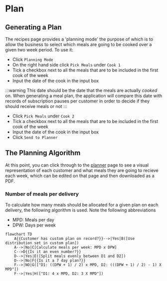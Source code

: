 # Plan

## Generating a Plan

The recipes page provides a 'planning mode' the purpose of which is to allow the business to select which meals are going to be cooked over a given two week period. To use it:

- Click `Planning Mode`
- On the right hand side click `Pick Meals` under `Cook 1`
- Tick a checkbox next to all the meals that are to be included in the first cook of the week
- Input the date of the cook in the input box

:::warning
This date should be the date that the meals are actually _cooked_ on. When generating a meal plan, the application will compare this date with records of subscription pauses per customer in order to decide if they should receive meals or not
:::

- Click `Pick Meals` under `Cook 2`
- Tick a checkbox next to all the meals that are to be included in the first cook of the week
- Input the date of the cook in the input box
- Click `Send to Planner`

## The Planning Algorithm

At this point, you can click through to the [planner](../Pages/planner.md) page to see a visual representation of each customer and what meals they are going to recieve each week, which can be edited on that page and then downloaded as a PDF.

### Number of meals per delivery

To calculate how many meals should be allocated for a given plan on each delivery, the following algorithm is used. Note the following abbreviations

- MPD: Meals per day
- DPW: Days per week

```mermaid
flowchart TD
    A{{Customer has custom plan on record?}}-->|Yes|B([Use distribution set in custom plan])
    A-->|No|C[Calculate meals per week: MPD x DPW]
    C-->D{{Is it an even number?}}
    D-->|Yes|E([Split meals evenly between D1 and D2])
    D-->|No|F{{Is it a 7 day plan?}}
    F-->|NO|G(["D1: ((DPW + 1) / 2) x MPD, D2: (((DPW + 1) / 2) - 1) X MPD"])
    F-->|Yes|H(["D1: 4 x MPD, D2: 3 X MPD"])
```
